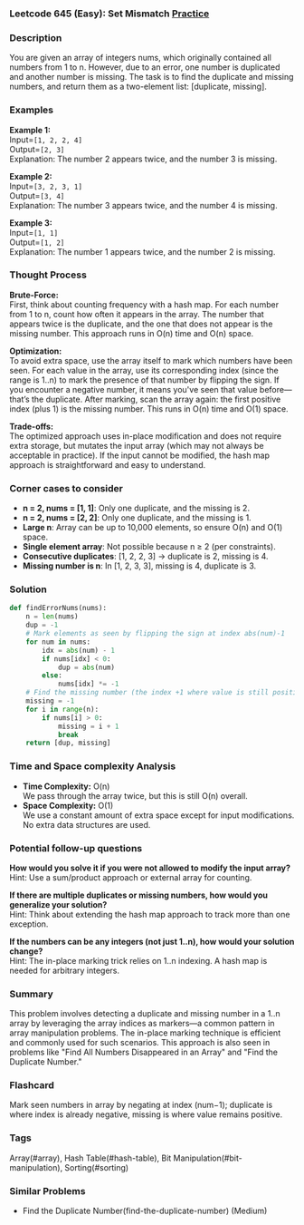 ### Leetcode 645 (Easy): Set Mismatch [Practice](https://leetcode.com/problems/set-mismatch)

### Description  
You are given an array of integers nums, which originally contained all numbers from 1 to n. However, due to an error, one number is duplicated and another number is missing. The task is to find the duplicate and missing numbers, and return them as a two-element list: [duplicate, missing].

### Examples  

**Example 1:**  
Input=`[1, 2, 2, 4]`  
Output=`[2, 3]`  
Explanation: The number 2 appears twice, and the number 3 is missing.

**Example 2:**  
Input=`[3, 2, 3, 1]`  
Output=`[3, 4]`  
Explanation: The number 3 appears twice, and the number 4 is missing.

**Example 3:**  
Input=`[1, 1]`  
Output=`[1, 2]`  
Explanation: The number 1 appears twice, and the number 2 is missing.

### Thought Process

**Brute-Force:**  
First, think about counting frequency with a hash map. For each number from 1 to n, count how often it appears in the array. The number that appears twice is the duplicate, and the one that does not appear is the missing number. This approach runs in O(n) time and O(n) space.

**Optimization:**  
To avoid extra space, use the array itself to mark which numbers have been seen. For each value in the array, use its corresponding index (since the range is 1..n) to mark the presence of that number by flipping the sign. If you encounter a negative number, it means you've seen that value before—that’s the duplicate. After marking, scan the array again: the first positive index (plus 1) is the missing number. This runs in O(n) time and O(1) space.

**Trade-offs:**  
The optimized approach uses in-place modification and does not require extra storage, but mutates the input array (which may not always be acceptable in practice). If the input cannot be modified, the hash map approach is straightforward and easy to understand.

### Corner cases to consider  
- **n = 2, nums = [1, 1]**: Only one duplicate, and the missing is 2.
- **n = 2, nums = [2, 2]**: Only one duplicate, and the missing is 1.
- **Large n**: Array can be up to 10,000 elements, so ensure O(n) and O(1) space.
- **Single element array**: Not possible because n ≥ 2 (per constraints).
- **Consecutive duplicates**: [1, 2, 2, 3] → duplicate is 2, missing is 4.
- **Missing number is n**: In [1, 2, 3, 3], missing is 4, duplicate is 3.

### Solution

```python
def findErrorNums(nums):
    n = len(nums)
    dup = -1
    # Mark elements as seen by flipping the sign at index abs(num)-1
    for num in nums:
        idx = abs(num) - 1
        if nums[idx] < 0:
            dup = abs(num)
        else:
            nums[idx] *= -1
    # Find the missing number (the index +1 where value is still positive)
    missing = -1
    for i in range(n):
        if nums[i] > 0:
            missing = i + 1
            break
    return [dup, missing]
```

### Time and Space complexity Analysis  

- **Time Complexity:** O(n)  
  We pass through the array twice, but this is still O(n) overall.
- **Space Complexity:** O(1)  
  We use a constant amount of extra space except for input modifications. No extra data structures are used.

### Potential follow-up questions

**How would you solve it if you were not allowed to modify the input array?**  
Hint: Use a sum/product approach or external array for counting.

**If there are multiple duplicates or missing numbers, how would you generalize your solution?**  
Hint: Think about extending the hash map approach to track more than one exception.

**If the numbers can be any integers (not just 1..n), how would your solution change?**  
Hint: The in-place marking trick relies on 1..n indexing. A hash map is needed for arbitrary integers.

### Summary

This problem involves detecting a duplicate and missing number in a 1..n array by leveraging the array indices as markers—a common pattern in array manipulation problems. The in-place marking technique is efficient and commonly used for such scenarios. This approach is also seen in problems like "Find All Numbers Disappeared in an Array" and "Find the Duplicate Number."


### Flashcard
Mark seen numbers in array by negating at index (num−1); duplicate is where index is already negative, missing is where value remains positive.

### Tags
Array(#array), Hash Table(#hash-table), Bit Manipulation(#bit-manipulation), Sorting(#sorting)

### Similar Problems
- Find the Duplicate Number(find-the-duplicate-number) (Medium)